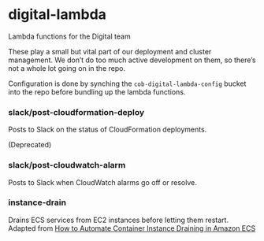# digital-lambda
Lambda functions for the Digital team

These play a small but vital part of our deployment and cluster management. We
don’t do too much active development on them, so there’s not a whole lot going
on in the repo.

Configuration is done by synching the `cob-digital-lambda-config` bucket into
the repo before bundling up the lambda functions.

### slack/post-cloudformation-deploy

Posts to Slack on the status of CloudFormation deployments.

(Deprecated)

### slack/post-cloudwatch-alarm

Posts to Slack when CloudWatch alarms go off or resolve.

### instance-drain

Drains ECS services from EC2 instances before letting them restart. Adapted from
[How to Automate Container Instance Draining in Amazon
ECS](https://aws.amazon.com/blogs/compute/how-to-automate-container-instance-draining-in-amazon-ecs/)

